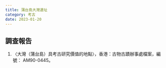 ```yaml
---
title: 蒲台島大灣遺址
category: 考古
date: 2023-01-20
---
```

## 調查報告
1. 〈大灣（蒲台島）具考古研究價值的地點〉，香港：古物古蹟辦事處檔案，編號：	AM90-0445。